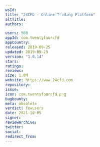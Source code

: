 ```yaml
---
wsId: 
title: "24CFD - Online Trading Platform"
altTitle: 
authors:

users: 500
appId: com.twentyfourcfd
appCountry: 
released: 2019-09-25
updated: 2019-09-25
version: "1.0.14"
stars: 
ratings: 
reviews: 
size: 1.8M
website: https://www.24cfd.com
repository: 
issue: 
icon: com.twentyfourcfd.png
bugbounty: 
meta: obsolete
verdict: fewusers
date: 2021-10-05
signer: 
reviewArchive:
twitter: 
social:
redirect_from:
---
```


